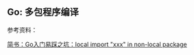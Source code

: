 ## Go: 多包程序编译

参考资料：

[简书：Go入门易踩之坑：local import "xxx" in non-local package](https://www.jianshu.com/p/246ffe580ebd)

